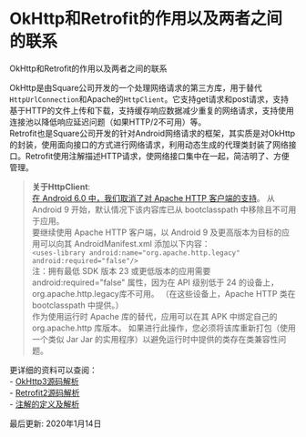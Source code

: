# OkHttp和Retrofit的作用以及两者之间的联系

OkHttp和Retrofit的作用以及两者之间的联系

OkHttp是由Square公司开发的一个处理网络请求的第三方库，用于替代`HttpUrlConnection`和Apache的`HttpClient`。它支持get请求和post请求，支持基于HTTP的文件上传和下载，支持缓存响应数据减少重复的网络请求，支持使用连接池以降低响应延迟问题（如果HTTP/2不可用）等。\
Retrofit也是Square公司开发的针对Android网络请求的框架，其实质是对OkHttp的封装，使用面向接口的方式进行网络请求，利用动态生成的代理类封装了网络接口。Retrofit使用注解描述HTTP请求，使网络接口集中在一起，简洁明了、方便管理。

> **关于HttpClient**:\
> [在 Android 6.0 中，我们取消了对 Apache HTTP 客户端的支持](https://developer.android.com/about/versions/marshmallow/android-6.0-changes#behavior-apache-http-client)。 从 Android 9 开始，默认情况下该内容库已从 bootclasspath 中移除且不可用于应用。\
> 要继续使用 Apache HTTP 客户端，以 Android 9 及更高版本为目标的应用可以向其 AndroidManifest.xml 添加以下内容：\
> `<uses-library android:name="org.apache.http.legacy" android:required="false"/>`\
> 注：拥有最低 SDK 版本 23 或更低版本的应用需要 android:required="false" 属性，因为在 API 级别低于 24 的设备上，org.apache.http.legacy库不可用。 （在这些设备上，Apache HTTP 类在 bootclasspath 中提供。）\
> 作为使用运行时 Apache 库的替代，应用可以在其 APK 中绑定自己的 org.apache.http 库版本。 如果进行此操作，您必须将该库重新打包（使用一个类似 Jar Jar 的实用程序）以避免运行时中提供的类存在类兼容性问题。

更详细的资料可以查阅：\
\- [OkHttp3源码解析](https://blog.yorek.xyz/android/3rd-library/okhttp/)\
\- [Retrofit2源码解析](https://blog.yorek.xyz/android/3rd-library/retrofit/)\
\- [注解的定义及解析](https://blog.yorek.xyz/android/other/annotation/)

最后更新: 2020年1月14日

